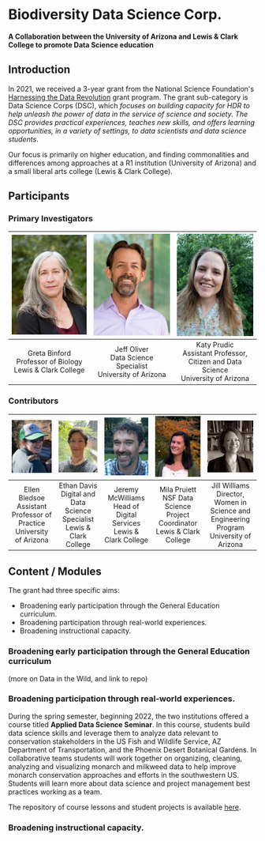 # Biodiversity Data Science Corp.
__A Collaboration between the University of Arizona and Lewis & Clark College to promote Data Science education__

## Introduction

In 2021, we received a 3-year grant from the National Science Foundation's [Harnessing the Data Revolution](https://www.nsf.gov/cise/harnessingdata/) grant program. The grant sub-category is Data Science Corps (DSC), which *focuses on building capacity for HDR to help unleash the power of data in the service of science and society. The DSC provides practical experiences, teaches new skills, and offers learning opportunities, in a variety of settings, to data scientists and data science students*.

Our focus is primarily on higher education, and finding commonalities and differences among approaches at a R1 institution (University of Arizona) and a small liberal arts college (Lewis & Clark College).

## Participants
### Primary Investigators
| ![Greta Binford](https://github.com/BiodiversityDataScienceCorp/.github/blob/main/profile/images/greta_binford.jpg)  | ![Jeff Oliver](https://github.com/BiodiversityDataScienceCorp/.github/blob/main/profile/images/jeff_oliver.jpg) | ![Katy Prudic](https://github.com/BiodiversityDataScienceCorp/.github/blob/main/profile/images/Prudic_Katy.jpg) |
|:---:|:---:|:---:|
| Greta Binford<br>Professor of Biology<br>Lewis & Clark College | Jeff Oliver<br>Data Science Specialist<br>University of Arizona | Katy Prudic<br>Assistant Professor, Citizen and Data Science<br>University of Arizona |

### Contributors
| ![Ellen Bledsoe](https://github.com/BiodiversityDataScienceCorp/.github/blob/main/profile/images/ellen_bledsoe.jpg) | ![Ethan Davis](https://github.com/BiodiversityDataScienceCorp/.github/blob/main/profile/images/ethan_davis.jpg) | ![Jeremy McWilliams](https://github.com/BiodiversityDataScienceCorp/.github/blob/main/profile/images/jeremy_mcwilliams.jpg) | ![Mila Pruiett](https://github.com/BiodiversityDataScienceCorp/.github/blob/main/profile/images/mila_pruiett.jpeg) | ![Jill Williams](https://github.com/BiodiversityDataScienceCorp/.github/blob/main/profile/images/jill_williams.jpg) |
|:---:|:---:|:---:|:---:|:---:|
|  Ellen Bledsoe<br>Assistant Professor of Practice<br>University of Arizona | Ethan Davis<br>Digital and Data Science Specialist<br>Lewis & Clark College | Jeremy McWilliams<br>Head of Digital Services<br>Lewis & Clark College | Mila Pruiett<br>NSF Data Science Project Coordinator<br>Lewis & Clark College | Jill Williams<br>Director, Women in Science and Engineering Program<br>University of Arizona |



## Content / Modules

The grant had three specific aims:

* Broadening early participation through the General Education curriculum.
* Broadening participation through real-world experiences.
* Broadening instructional capacity.

### Broadening early participation through the General Education curriculum

(more on Data in the Wild, and link to repo)



### Broadening participation through real-world experiences.

During the spring semester, beginning 2022, the two institutions offered a course titled **Applied Data Science Seminar**. In this course, students build data science skills and leverage them to analyze data relevant to conservation stakeholders in the US Fish and Wildlife Service, AZ Department of Transportation, and the Phoenix Desert Botanical Gardens. In collaborative teams students will work together on organizing, cleaning, analyzing and visualizing monarch and milkweed data to help improve monarch conservation approaches and efforts in the southwestern US. Students will learn more about data science and project management best practices working as a team.

The repository of course lessons and student projects is available <a href="https://github.com/BiodiversityDataScienceCorp/Applied-Data-Science-Seminar" target="_blank">here</a>.


### Broadening instructional capacity.
